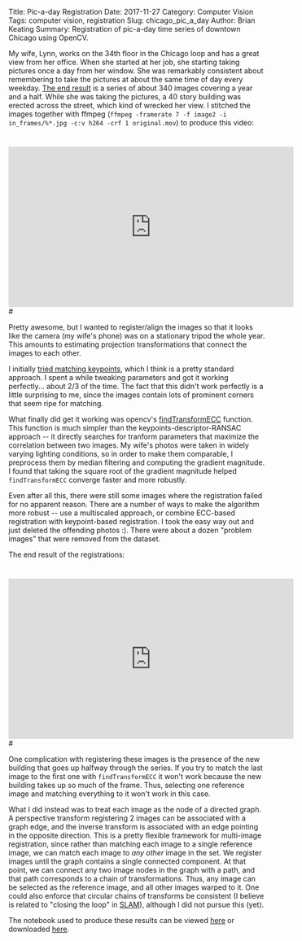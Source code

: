 Title: Pic-a-day Registration
Date: 2017-11-27
Category: Computer Vision
Tags: computer vision, registration
Slug: chicago_pic_a_day
Author: Brian Keating
Summary: Registration of pic-a-day time series of downtown Chicago using OpenCV.

My wife, Lynn, works on the 34th floor in the Chicago loop and has a great view from her office. When she started at her job, she starting taking pictures once a day from her window. She was remarkably consistent about remembering to take the pictures at about the same time of day every weekday. [The end result](https://drive.google.com/open?id=1YcygCgwlZiqAN92JWHnMMVColle5b5Wz) is a series of about 340 images covering a year and a half. While she was taking the pictures, a 40 story building was erected across the street, which kind of wrecked her view. I stitched the images together with ffmpeg (`ffmpeg -framerate 7 -f image2 -i in_frames/%*.jpg -c:v h264 -crf 1 original.mov`) to produce this video:

#
<iframe width="560" height="315" src="https://www.youtube.com/embed/YJgCCjt5hog?rel=0" frameborder="0" gesture="media" allowfullscreen></iframe>
#

Pretty awesome, but I wanted to register/align the images so that it looks like the camera (my wife's phone) was on a stationary tripod the whole year. This amounts to estimating projection transformations that connect the images to each other. 

I initially [tried matching keypoints](https://docs.opencv.org/3.0-beta/doc/py_tutorials/py_feature2d/py_feature_homography/py_feature_homography.html#py-feature-homography), which I think is a pretty standard approach. I spent a while tweaking parameters and got it working perfectly... about 2/3 of the time. The fact that this didn't work perfectly is a little surprising to me, since the images contain lots of prominent corners that seem ripe for matching.

What finally did get it working was opencv's [findTransformECC](https://docs.opencv.org/3.0-beta/modules/video/doc/motion_analysis_and_object_tracking.html#findtransformecc) function. This function is much simpler than the keypoints-descriptor-RANSAC approach -- it directly searches for tranform parameters that maximize the correlation between two images. My wife's photos were taken in widely varying lighting conditions, so in order to make them comparable, I preprocess them by median filtering and computing the gradient magnitude. I found that taking the square root of the gradient magnitude helped `findTransformECC` converge faster and more robustly.

Even after all this, there were still some images where the registration failed for no apparent reason. There are a number of ways to make the algorithm more robust -- use a multiscaled approach, or combine ECC-based registration with keypoint-based registration. I took the easy way out and just deleted the offending photos :). There were about a dozen "problem images" that were removed from the dataset. 

The end result of the registrations:

#
<iframe width="560" height="315" src="https://www.youtube.com/embed/O9Pr8s3eLWg?rel=0" frameborder="0" gesture="media" allowfullscreen></iframe>
#

One complication with registering these images is the presence of the new building that goes up halfway through the series. If you try to match the last image to the first one with `findTransformECC` it won't work because the new building takes up so much of the frame. Thus, selecting one reference image and matching everything to it won't work in this case.

What I did instead was to treat each image as the node of a directed graph. A perspective transform registering 2 images can be associated with a graph edge, and the inverse transform is associated with an edge pointing in the opposite direction.  This is a pretty flexible framework for multi-image registration, since rather than matching each image to a single reference image, we can match each image to *any other* image in the set. We register images until the graph contains a single connected component. At that point, we can connect any two image nodes in the graph with a path, and that path corresponds to a chain of transformations. Thus, any image can be selected as the reference image, and all other images warped to it. One could also enforce that circular chains of transforms be consistent (I believe is related to "closing the loop" in [SLAM](http://robots.stanford.edu/papers/thrun.graphslam.pdf)), although I did not pursue this (yet).

The notebook used to produce these results can be viewed [here]({static}/notebooks/RegisterImages.html) or downloaded [here]({static}/notebooks/RegisterImages.ipynb).
